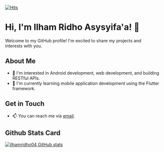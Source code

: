 [![Hits](https://hits.seeyoufarm.com/api/count/incr/badge.svg?url=https%3A%2F%2Fgithub.com%2Filhamridho04&count_bg=%234FC8A4&title_bg=%23555555&icon=github.svg&icon_color=%23E7E7E7&title=Visitor+Count&edge_flat=false)](https://ilhamridho.me)
# Hi, I'm Ilham Ridho Asysyifa'a! 👋

Welcome to my GitHub profile! I'm excited to share my projects and interests with you.

## About Me
- 👀 I'm interested in Android development, web development, and building RESTful APIs.
- 🌱 I'm currently learning mobile application development using the Flutter framework.

## Get in Touch
- 📫 You can reach me via [email](mailto:ilhamridho.ir@gmail.com).
## Github Stats Card
[![ilhamridho04 GitHub stats](https://github-api-cyan-alpha.vercel.app/ilhamridho04)](https://github.com/ilhamridho04)
<!---
ilhamridho04/ilhamridho04 is a ✨ special ✨ repository because its `README.md` (this file) appears on your GitHub profile.
You can click the Preview link to take a look at your changes.
--->
